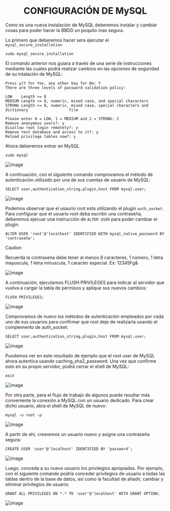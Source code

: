 <h1 align="center">CONFIGURACIÓN DE MySQL</h1>

Como es una nueva instalación de MySQL deberemos instalar y cambiar cosas para poder hacer la BBDD un poquito mas segura. 

Lo primero que deberemos hacer sera ejecutar el `mysql_secure_installation`
```
sudo mysql_secure_installation
```
El comando anterior nos guiara a través de una serie de instrucciones mediante las cuales podrá realizar cambios en las opciones de seguridad de su intalación de MySQL: 
```
Press y|Y for Yes, any other key for No: Y
There are three levels of password validation policy:

LOW    Length >= 8
MEDIUM Length >= 8, numeric, mixed case, and special characters
STRONG Length >= 8, numeric, mixed case, special characters and dictionary                  file

Please enter 0 = LOW, 1 = MEDIUM and 2 = STRONG: 2
Remove anonymous users?: y
Disallow root login remotely?: y
Remove test database and access to it?: y
Reload privilege tables now?: y
```
Ahora deberemos entrar en MySQL 
```
sudo mysql
```
![image](https://github.com/user-attachments/assets/ed959a39-1f3a-41a7-b140-6ecda434d4c4)

A continuación, con el siguiente comando comprovamos el método de autenticación utilizado por una de sus cuentas de usuario de MySQL:
```
SELECT user,authentication_string,plugin,host FROM mysql.user;
```
![image](https://github.com/user-attachments/assets/8d1bf962-c9c3-403d-9b36-89e55f3a4117)

Podemos observar que el usaurio root esta utilizando el plugin `auth_socket`. Para configurar que el usuario root deba escribir una contraseña, deberemos ejecuar una instrucción de `ALTER USER` para poder cambiar el plugin. 
```
ALTER USER 'root'@'localhost' IDENTIFIED WITH mysql_native_password BY 'contraseña';
```
>[!CAUTION]
>Recuerda la contraseña debe tener al menos 8 caracteres, 1 número, 1 letra mayuscula, 1 letra minuscula, 1 caracter especial. Ex: 12345Fg&

![image](https://github.com/user-attachments/assets/f2ce15e3-65f3-4144-baed-b2ec088519d8)

A continuación, ejecutamos FLUSH PRIVILEGES para indicar al servidor que vuelva a cargar la tabla de permisos y aplique sus nuevos cambios:

```
FLUSH PRIVILEGES;
```
![image](https://github.com/user-attachments/assets/9f72dffa-0fac-4e01-8b7a-eb642c11ac6f)

Comprovamos de nuevo los métodos de autenticación empleados por cada uno de sus usuarios para confirmar que root deje de realizarla usando el complemento de auth_socket:
```
SELECT user,authentication_string,plugin,host FROM mysql.user;
```
![image](https://github.com/user-attachments/assets/da8c9750-149c-44cf-a1de-660ef0ca6caf)

Puodemos ver en este resultado de ejemplo que el root user de MySQL ahora autentica usando caching_sha2_password. Una vez que confirme esto en su propio servidor, podrá cerrar el shell de MySQL:

```
exit
```
![image](https://github.com/user-attachments/assets/d0135ea8-784e-46fc-a74d-5c1f7de8fbe0)

Por otra parte, para el flujo de trabajo de algunos puede resultar más conveniente la conexión a MySQL con un usuario dedicado. Para crear dicho usuario, abra el shell de MySQL de nuevo:
```
mysql -u root -p
```
![image](https://github.com/user-attachments/assets/f57be9fe-ce6e-4a07-8d8e-23b88a8a7f95)

A partir de ahí, crearemos un usuario nuevo y asigne una contraseña segura:
```
CREATE USER 'user'@'localhost' IDENTIFIED BY 'password';
```
![image](https://github.com/user-attachments/assets/b24f7fb8-94e1-4b94-868d-22b41327db84)

Luego, conceda a su nuevo usuario los privilegios apropiados. Por ejemplo, con el siguiente comando podría conceder privilegios de usuario a todas las tablas dentro de la base de datos, así como la facultad de añadir, cambiar y eliminar privilegios de usuario:

```
GRANT ALL PRIVILEGES ON *.* TO 'user'@'localhost' WITH GRANT OPTION;
```
![image](https://github.com/user-attachments/assets/0a60f201-79fc-4fe3-ab41-f1166737ef87)
